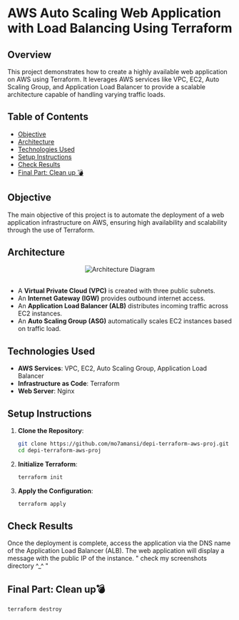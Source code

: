 # AWS Auto Scaling Web Application with Load Balancing Using Terraform

## Overview 
This project demonstrates how to create a highly available web application on AWS using Terraform. It leverages AWS services like VPC, EC2, Auto Scaling Group, and Application Load Balancer to provide a scalable architecture capable of handling varying traffic loads.

## Table of Contents
- [Objective](#objective)
- [Architecture](#architecture)
- [Technologies Used](#technologies-used)
- [Setup Instructions](#setup-instructions)
- [Check Results](#check-results)
- [Final Part: Clean up 💣](#final-part-clean-up)

## Objective
The main objective of this project is to automate the deployment of a web application infrastructure on AWS, ensuring high availability and scalability through the use of Terraform.

## Architecture

<div align="center">
    <img src="https://drive.google.com/uc?id=1Qh2fDUv69ZlX7opUcczvMKHY25Yhe2_K" alt="Architecture Diagram" />
    <br><br>
</div>


- A **Virtual Private Cloud (VPC)** is created with three public subnets.
- An **Internet Gateway (IGW)** provides outbound internet access.
- An **Application Load Balancer (ALB)** distributes incoming traffic across EC2 instances.
- An **Auto Scaling Group (ASG)** automatically scales EC2 instances based on traffic load.

## Technologies Used
- **AWS Services**: VPC, EC2, Auto Scaling Group, Application Load Balancer
- **Infrastructure as Code**: Terraform
- **Web Server**: Nginx

## Setup Instructions
1. **Clone the Repository**:
   
   ```bash
   git clone https://github.com/mo7amansi/depi-terraform-aws-proj.git
   cd depi-terraform-aws-proj

2. **Initialize Terraform**:
   
   ```bash
   terraform init

3. **Apply the Configuration**:
   
   ```bash
   terraform apply

## Check Results
Once the deployment is complete, access the application via the DNS name of the Application Load Balancer (ALB). 
The web application will display a message with the public IP of the instance.
" check my screenshots directory ^_^ "

## Final Part: Clean up💣

   ```bash
   terraform destroy

